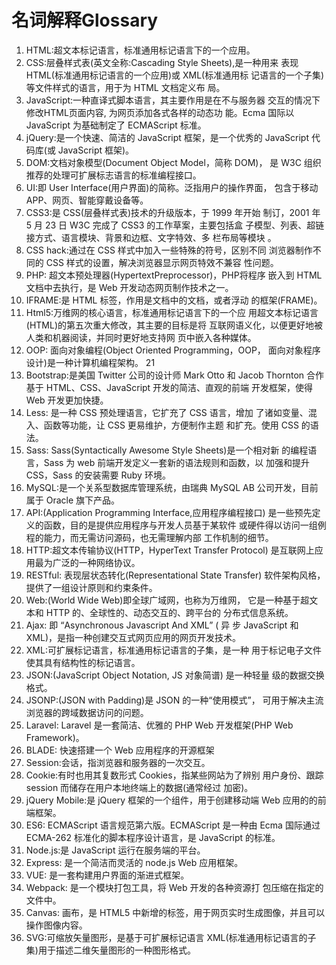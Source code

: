 # 名词解释Glossary

1. HTML:超文本标记语言，标准通用标记语言下的一个应用。
2. CSS:层叠样式表(英文全称:Cascading Style Sheets),是一种用来 表现 HTML(标准通用标记语言的一个应用)或 XML(标准通用标 记语言的一个子集)等文件样式的语言，用于为 HTML 文档定义布 局。
3. JavaScript:一种直译式脚本语言，其主要作用是在不与服务器 交互的情况下修改HTML页面内容, 为网页添加各式各样的动态功 能。Ecma 国际以 JavaScript 为基础制定了 ECMAScript 标准。
4. jQuery:是一个快速、简洁的 JavaScript 框架，是一个优秀的 JavaScript 代码库(或 JavaScript 框架)。
5. DOM:文档对象模型(Document Object Model，简称 DOM)， 是 W3C 组织推荐的处理可扩展标志语言的标准编程接口。
6. UI:即 User Interface(用户界面)的简称。泛指用户的操作界面， 包含于移动 APP、网页、智能穿戴设备等。
7. CSS3:是 CSS(层叠样式表)技术的升级版本，于 1999 年开始 制订，2001 年 5 月 23 日 W3C 完成了 CSS3 的工作草案，主要包括盒 子模型、列表、超链接方式、语言模块、背景和边框、文字特效、多 栏布局等模块 。
8. CSS hack:通过在 CSS 样式中加入一些特殊的符号，区别不同 浏览器制作不同的 CSS 样式的设置，解决浏览器显示网页特效不兼容 性问题。
9. PHP: 超文本预处理器(HypertextPreprocessor)，PHP将程序 嵌入到 HTML 文档中去执行，是 Web 开发动态网页制作技术之一。 
10. IFRAME:是 HTML 标签，作用是文档中的文档，或者浮动
的框架(FRAME)。
11. Html5:万维网的核心语言，标准通用标记语言下的一个应
用超文本标记语言(HTML)的第五次重大修改，其主要的目标是将 互联网语义化，以便更好地被人类和机器阅读，并同时更好地支持网 页中嵌入各种媒体。
12. OOP: 面向对象编程(Object Oriented Programming，OOP， 面向对象程序设计)是一种计算机编程架构。
21
 13. Bootstrap:是美国 Twitter 公司的设计师 Mark Otto 和 Jacob Thornton 合作基于 HTML、CSS、JavaScript 开发的简洁、直观的前端 开发框架，使得 Web 开发更加快捷。
14. Less: 是一种 CSS 预处理语言，它扩充了 CSS 语言，增加 了诸如变量、混入、函数等功能，让 CSS 更易维护，方便制作主题 和扩充。使用 CSS 的语法。
15. Sass: Sass(Syntactically Awesome Style Sheets)是一个相对新 的编程语言，Sass 为 web 前端开发定义一套新的语法规则和函数，以 加强和提升 CSS，Sass 的安装需要 Ruby 环境。
16. MySQL:是一个关系型数据库管理系统，由瑞典 MySQL AB 公司开发，目前属于 Oracle 旗下产品。
17. API:(Application Programming Interface,应用程序编程接口) 是一些预先定义的函数，目的是提供应用程序与开发人员基于某软件 或硬件得以访问一组例程的能力，而无需访问源码，也无需理解内部 工作机制的细节。
18. HTTP:超文本传输协议(HTTP，HyperText Transfer Protocol) 是互联网上应用最为广泛的一种网络协议。
19. RESTful: 表现层状态转化(Representational State Transfer) 软件架构风格，提供了一组设计原则和约束条件。
20. Web:(World Wide Web)即全球广域网，也称为万维网， 它是一种基于超文本和 HTTP 的、全球性的、动态交互的、跨平台的 分布式信息系统。
21. Ajax: 即 “Asynchronous Javascript And XML” ( 异 步 JavaScript 和 XML)，是指一种创建交互式网页应用的网页开发技术。
22. XML:可扩展标记语言，标准通用标记语言的子集，是一种 用于标记电子文件使其具有结构性的标记语言。
23. JSON:(JavaScript Object Notation, JS 对象简谱) 是一种轻量 级的数据交换格式。
24. JSONP:(JSON with Padding)是 JSON 的一种“使用模式”， 可用于解决主流浏览器的跨域数据访问的问题。
25. Laravel: Laravel 是一套简洁、优雅的 PHP Web 开发框架(PHP Web Framework)。
26. BLADE: 快速搭建一个 Web 应用程序的开源框架 
27. Session:会话，指浏览器和服务器的一次交互。
28. Cookie:有时也用其复数形式 Cookies，指某些网站为了辨别 用户身份、跟踪 session 而储存在用户本地终端上的数据(通常经过 加密)。
29. jQuery Mobile:是 jQuery 框架的一个组件，用于创建移动端 Web 应用的的前端框架。
30. ES6: ECMAScript 语言规范第六版。ECMAScript 是一种由 Ecma 国际通过 ECMA-262 标准化的脚本程序设计语言，是 JavaScript 的标准。
31. Node.js:是 JavaScript 运行在服务端的平台。
32. Express: 是一个简洁而灵活的 node.js Web 应用框架。
33. VUE: 是一套构建用户界面的渐进式框架。
34. Webpack: 是一个模块打包工具，将 Web 开发的各种资源打
包压缩在指定的文件中。
35. Canvas: 画布，是 HTML5 中新增的标签，用于网页实时生成图像，并且可以操作图像内容。
36. SVG:可缩放矢量图形，是基于可扩展标记语言 XML(标准通用标记语言的子集)用于描述二维矢量图形的一种图形格式。
